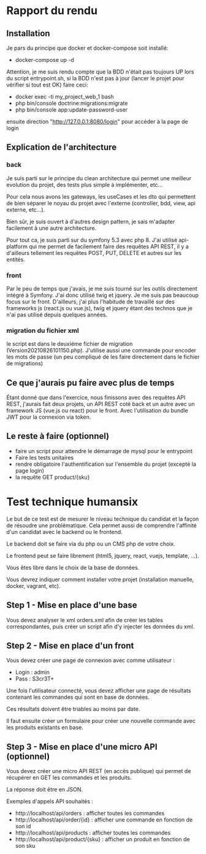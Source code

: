 # Rapport du rendu

## Installation
Je pars du principe que docker et docker-compose soit installé:
- docker-compose up -d

Attention, je me suis rendu compte que la BDD n'était pas toujours UP lors du script entrypoint.sh, si la BDD n'est pas à jour (lancer le projet pour vérifier si tout est OK) faire ceci:
- docker exec -ti my_project_web_1 bash
- php bin/console doctrine:migrations:migrate
- php bin/console app:update-password-user

ensuite direction "http://127.0.0.1:8080/login" pour accéder à la page de login


## Explication de l'architecture
### back
Je suis parti sur le principe du clean architecture qui permet une meilleur evolution du projet,
des tests plus simple à implémenter, etc...

Pour cela nous avons les gateways, les useCases et les dto qui permettent de bien séparer le noyau du projet avec
l'externe (controller, bdd, view, api externe, etc...).

Bien sûr, je suis ouvert à d'autres design pattern, je sais m'adapter facilement à une autre architecture.

Pour tout ca, je suis parti sur du symfony 5.3 avec php 8. J'ai utilisé api-platform qui me permet de facilement faire
des requêtes API REST, il y a d'ailleurs tellement les requêtes POST, PUT, DELETE et autres sur les entités.

### front
Par le peu de temps que j'avais, je me suis tourné sur les outils directement intégré à Symfony. J'ai donc 
utilisé twig et jquery. Je me suis pas beaucoup focus sur le front. D'ailleurs, j'ai plus l'habitude de travaillé sur des frameworks js
(react.js ou vue.js), twig et jquery étant des technos que je n'ai pas utilisé depuis quelques années.

### migration du fichier xml
le script est dans le deuxiéme fichier de migration (Version20210826101150.php).
J'utilise aussi une commande pour encoder les mots de passe (un peu compliqué de les faire directement dans le fichier de migrations)

## Ce que j'aurais pu faire avec plus de temps
Étant donné que dans l'exercice, nous finissons avec des requêtes API REST, j'aurais fait deux projets, un API REST coté back et un autre
avec un framework JS (vue.js ou react) pour le front. Avec l'utilisation du bundle JWT pour la connexion via token.

## Le reste à faire (optionnel)
- faire un script pour attendre le démarrage de mysql pour le entrypoint
- Faire les tests unitaires
- rendre obligatoire l'authentification sur l'ensemble du projet (excepté la page login)
- la requête GET product/{sku}

# Test technique humansix

Le but de ce test est de mesurer le niveau technique du candidat et la façon de résoudre une problématique. Cela permet aussi de comprendre l'affinité d'un candidat avec le backend ou le frontend.

Le backend doit se faire via du php ou un CMS php de votre choix.

Le frontend peut se faire librement (html5, jquery, react, vuejs, template, ...).

Vous êtes libre dans le choix de la base de données.

Vous devrez indiquer comment installer votre projet (installation manuelle, docker, vagrant, etc).

## Step 1 - Mise en place d'une base

Vous devez analyser le xml orders.xml afin de créer les tables correspondantes, puis créer un script afin d'y injecter les données du xml.

## Step 2 - Mise en place d'un front

Vous devez créer une page de connexion avec comme utilisateur :

 - Login : admin
 - Pass : S3cr3T+

Une fois l'utilisateur connecté, vous devez afficher une page de résultats contenant les commandes qui sont en base de données.

Ces résultats doivent être triables au moins par date.

Il faut ensuite créer un formulaire pour créer une nouvelle commande avec les produits existants en base.

## Step 3 - Mise en place d'une micro API (optionnel)

Vous devez créer une micro API REST (en accès publique) qui permet de récupérer en GET les commandes et les produits.

La réponse doit être en JSON.

Exemples d'appels API souhaités :

 - http://localhost/api/orders : afficher toutes les commandes
 - http://localhost/api/order/{id} : afficher une commande en fonction de son id
 - http://localhost/api/products : afficher toutes les commandes
 - http://localhost/api/product/{sku} : afficher un produit en fonction de son sku
